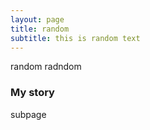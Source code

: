 ```yaml
---
layout: page
title: random
subtitle: this is random text
---
```


random radndom



### My story

subpage
